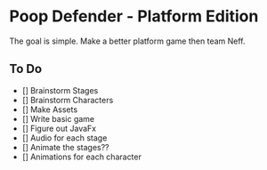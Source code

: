# Poop Defender - Platform Edition

The goal is simple. Make a better platform game then team Neff.

## To Do
- [] Brainstorm Stages
- [] Brainstorm Characters
- [] Make Assets
- [] Write basic game
- [] Figure out JavaFx
- [] Audio for each stage
- [] Animate the stages??
- [] Animations for each character